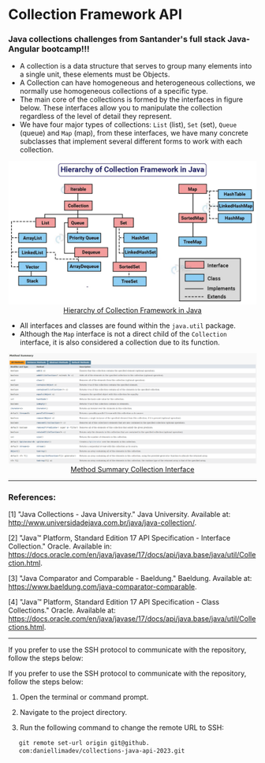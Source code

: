 # Collection Framework API

<h3> Java collections challenges from Santander's full stack Java-Angular bootcamp!!! </h3>

- A collection is a data structure that serves to group many elements into a single unit, these elements must be Objects.
- A Collection can have homogeneous and heterogeneous collections, we normally use homogeneous collections of a specific type.
- The main core of the collections is formed by the interfaces in figure below. These interfaces allow you to manipulate the collection regardless of the level of detail they represent.
- We have four major types of collections: `List` (list), `Set` (set), `Queue` (queue) and `Map` (map), from these interfaces, we have many concrete subclasses that implement several different forms to work with each collection.

<p align="center">
<img src="./assets/image/collection-framework.png"><br>
<a href="https://data-flair.training/blogs/collection-framework-in-java/">Hierarchy of Collection Framework in Java </a>
</p>

- All interfaces and classes are found within the `java.util` package.
- Although the `Map` interface is not a direct child of the `Collection` interface, it is also considered a collection due to its function.

<p align="center">
<img src="./assets/image/collection-framework-methods.png" alt="List interface hierarchy Java"><br>
<a href="https://docs.oracle.com/en/java/javase/17/docs/api/java.base/java/util/Collection.html">Method Summary Collection Interface</a>
</p>

---
### References:

[1] "Java Collections - Java University." Java University. Available at: http://www.universidadejava.com.br/java/java-collection/.

[2] "Java™ Platform, Standard Edition 17 API Specification - Interface Collection." Oracle. Available in: https://docs.oracle.com/en/java/javase/17/docs/api/java.base/java/util/Collection.html.

[3] "Java Comparator and Comparable - Baeldung." Baeldung. Available at: https://www.baeldung.com/java-comparator-comparable.

[4] "Java™ Platform, Standard Edition 17 API Specification - Class Collections." Oracle. Available at: https://docs.oracle.com/en/java/javase/17/docs/api/java.base/java/util/Collections.html.

---

If you prefer to use the SSH protocol to communicate with the repository, follow the steps below:

If you prefer to use the SSH protocol to communicate with the repository, follow the steps below:

1. Open the terminal or command prompt.

2. Navigate to the project directory.

3. Run the following command to change the remote URL to SSH:

```shell
   git remote set-url origin git@github.
   com:daniellimadev/collections-java-api-2023.git

